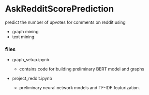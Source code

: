 # AskRedditScorePrediction

predict the number of upvotes for comments on reddit using 
* graph mining
* text mining


### files

* graph_setup.ipynb
    * contains code for building preliminary BERT model and graphs

* project_reddit.ipynb
    * preliminary neural network models and TF-IDF featurization.
